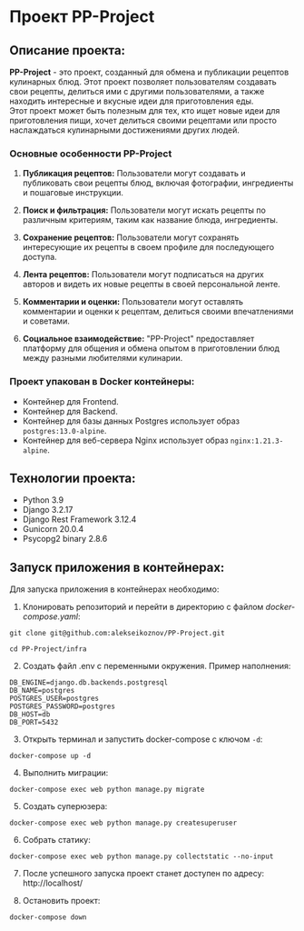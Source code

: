 # Проект PP-Project

## Описание проекта:

**PP-Project** - это проект, созданный для обмена и публикации рецептов кулинарных блюд. Этот проект позволяет пользователям создавать свои рецепты, делиться ими с другими пользователями, а также находить интересные и вкусные идеи для приготовления еды.<br>
Этот проект может быть полезным для тех, кто ищет новые идеи для приготовления пищи, хочет делиться своими рецептами или просто наслаждаться кулинарными достижениями других людей.

### Основные особенности PP-Project

1. **Публикация рецептов:** Пользователи могут создавать и публиковать свои рецепты блюд, включая фотографии, ингредиенты и пошаговые инструкции.

2. **Поиск и фильтрация:** Пользователи могут искать рецепты по различным критериям, таким как название блюда, ингредиенты.

3. **Сохранение рецептов:** Пользователи могут сохранять интересующие их рецепты в своем профиле для последующего доступа.

4. **Лента рецептов:** Пользователи могут подписаться на других авторов и видеть их новые рецепты в своей персональной ленте.

5. **Комментарии и оценки:** Пользователи могут оставлять комментарии и оценки к рецептам, делиться своими впечатлениями и советами.

6. **Социальное взаимодействие:** "PP-Project" предоставляет платформу для общения и обмена опытом в приготовлении блюд между разными любителями кулинарии.

### Проект упакован в Docker контейнеры:

- Контейнер для Frontend.
- Контейнер для Backend.
- Контейнер для базы данных Postgres использует образ `postgres:13.0-alpine`.
- Контейнер для веб-сервера Nginx использует образ `nginx:1.21.3-alpine`.

## Технологии проекта:

- Python 3.9
- Django 3.2.17
- Django Rest Framework 3.12.4
- Gunicorn 20.0.4
- Psycopg2 binary 2.8.6

## Запуск приложения в контейнерах:

Для запуска приложения в контейнерах необходимо:

1. Клонировать репозиторий и перейти в директорию с файлом *docker-compose.yaml*:  
```
git clone git@github.com:alekseikoznov/PP-Project.git
```
```
cd PP-Project/infra
```

2. Создать файл .env с переменными окружения. Пример наполнения:
```
DB_ENGINE=django.db.backends.postgresql
DB_NAME=postgres
POSTGRES_USER=postgres
POSTGRES_PASSWORD=postgres
DB_HOST=db
DB_PORT=5432
```

3. Открыть терминал и запустить docker-compose с ключом `-d`:
```
docker-compose up -d
```

4. Выполнить миграции:
```
docker-compose exec web python manage.py migrate
```

5. Создать суперюзера:
```
docker-compose exec web python manage.py createsuperuser
```

6. Собрать статику:
```
docker-compose exec web python manage.py collectstatic --no-input
```

7. После успешного запуска проект станет доступен по адресу:  
http://localhost/

8. Остановить проект:
```
docker-compose down
```
